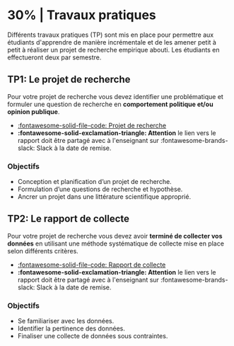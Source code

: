 # 30% | Travaux pratiques

Différents travaux pratiques (TP) sont mis en place pour permettre aux étudiants d'apprendre de manière incrémentale et de les amener petit à petit à réaliser un projet de recherche empirique abouti. Les étudiants en effectueront deux par semestre.


## TP1: Le projet de recherche

Pour votre projet de recherche vous devez identifier une problématique et formuler une question de recherche en **comportement politique et/ou opinion publique**.

- [:fontawesome-solid-file-code: Projet de recherche](https://colab.research.google.com/github/mickaeltemporao/methodes-sciences-sociales-materials/blob/main/projet-de-recherche.ipynb)
- **:fontawesome-solid-exclamation-triangle: Attention** le lien vers le rapport doit être partagé avec à l'enseignant sur :fontawesome-brands-slack: Slack à la date de remise.

### Objectifs
- Conception et planification d’un projet de recherche.
- Formulation d’une questions de recherche et hypothèse.
- Ancrer un projet dans une littérature scientifique approprié.


## TP2: Le rapport de collecte

Pour votre projet de recherche vous devez avoir **terminé de collecter vos données** en utilisant une méthode systématique de collecte mise en place selon différents critères.


- [:fontawesome-solid-file-code: Rapport de collecte](https://colab.research.google.com/github/mickaeltemporao/methodes-sciences-sociales-materials/blob/main/rapport-de-collecte.ipynb)
- **:fontawesome-solid-exclamation-triangle: Attention** le lien vers le rapport doit être partagé avec à l'enseignant sur :fontawesome-brands-slack: Slack à la date de remise.

### Objectifs
- Se familiariser avec les données.
- Identifier la pertinence des données.
- Finaliser une collecte de données sous contraintes.

